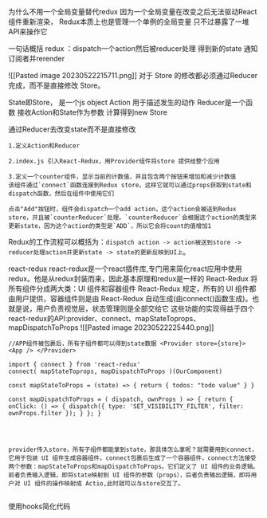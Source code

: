 为什么不用一个全局变量替代redux 
因为一个全局变量在改变之后无法驱动React组件重新渲染，
Redux本质上也是管理一个单例的全局变量 只不过暴露了一堆API来操作它





一句话概括 redux ：dispatch一个action然后被reducer处理 得到新的state 通知订阅者并rerender


![[Pasted image 20230522215711.png]]
对于 Store 的修改都必须通过Reducer完成，而不是直接修改 Store。

State即Store， 是一个js object
Action 用于描述发生的动作
Reducer是一个函数 接收Action和State作为参数 计算得到new Store

通过Reducer去改变state而不是直接修改

```
1.定义Action和Reducer

2.index.js 引入React-Redux，用Provider组件将store 提供给整个应用

3.定义一个counter组件，显示当前的计数值，并且包含两个按钮来增加和减少计数值
该组件通过`connect`函数连接到Redux store，这样它就可以通过props获取到state和dispatch函数，然后在组件中使用它们

点击"Add"按钮时，组件会dispatch一个add action，这个action会被送到Redux store，并且被`counterReducer`处理。`counterReducer`会根据这个action的类型来更新state，因为这个action的类型是`ADD`，所以它会将count的值增加1
```

Redux的工作流程可以概括为：`dispatch action -> action被送到store -> reducer处理action并更新state -> state的更新反映到UI上`。




react-redux
react-redux是一个react插件库,专门用来简化react应用中使用redux。他是从redux封装而来，因此基本原理和redux是一样的
React-Redux 将所有组件分成两大类：UI 组件和容器组件
React-Redux 规定，所有的 UI 组件都由用户提供，容器组件则是由 React-Redux 自动生成(由connect()函数生成)。也就是说，用户负责视觉层，状态管理则是全部交给它
这些功能的实现得益于四个react-redux的API:provider、connect、mapStateToprops、mapDispatchToProps
![[Pasted image 20230522225440.png]]

```
//APP组件被包裹后，所有子组件都可以得到state数据 <Provider store={store}> <App /> </Provider>
```

```
import { connect } from 'react-redux' 
connect( mapStateToprops, mapDispatchToProps )(OurComponent)

const mapStateToProps = (state) => { return { todos: "todo value" } }

const mapDispatchToProps = ( dispatch, ownProps ) => { return { onClick: () => { dispatch({ type: 'SET_VISIBILITY_FILTER', filter: ownProps.filter }); } }; }

  


provider传入store，所有子组件都能拿到state，那具体怎么拿呢？就需要用到connect，它用于包装 UI 组件生成容器组件。connect包裹后生成了一个容器组件，connect方法接受两个参数：mapStateToProps和mapDispatchToProps。它们定义了 UI 组件的业务逻辑。前者负责输入逻辑，即将state映射到 UI 组件的参数（props），后者负责输出逻辑，即将用户对 UI 组件的操作映射成 Actio,此时就可以与store交互了。


```

使用hooks简化代码

